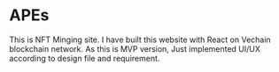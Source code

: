 # APEs

This is NFT Minging site.
I have built this website with React on Vechain blockchain network.
As this is MVP version, Just implemented UI/UX according to design file and requirement.

